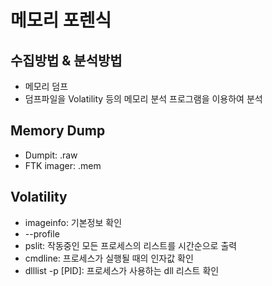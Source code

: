 # 메모리 포렌식
## 수집방법 & 분석방법
- 메모리 덤프
- 덤프파일을 Volatility 등의 메모리 분석 프로그램을 이용하여 분석

## Memory Dump
- Dumpit: .raw
- FTK imager: .mem

## Volatility
- imageinfo: 기본정보 확인
- --profile
- pslit: 작동중인 모든 프로세스의 리스트를 시간순으로 출력
- cmdline: 프로세스가 실행될 때의 인자값 확인
- dlllist -p [PID]: 프로세스가 사용하는 dll 리스트 확인
